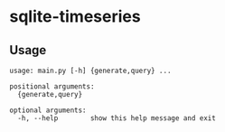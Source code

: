# sqlite-timeseries

## Usage

```
usage: main.py [-h] {generate,query} ...

positional arguments:
  {generate,query}

optional arguments:
  -h, --help        show this help message and exit
```
